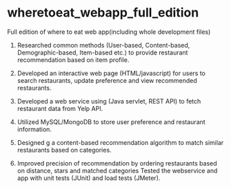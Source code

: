 # wheretoeat_webapp_full_edition
Full edition of where to eat web app(including whole development files)

1. Researched common methods (User-based, Content-based, Demographic-based, Item-based etc.) to provide restaurant recommendation based on item profile.

2. Developed an interactive web page (HTML/javascript) for users to search restaurants, update preference and view recommended restaurants.

3. Developed a web service using (Java servlet, REST API) to fetch restaurant data from Yelp API.

4. Utilized MySQL/MongoDB to store user preference and restaurant information. 

5. Designed g a content-based recommendation algorithm to match similar restaurants based on categories.

6. Improved precision of recommendation by ordering restaurants based on distance, stars and matched categories
Tested the webservice and app with unit tests (JUnit) and load tests (JMeter).
